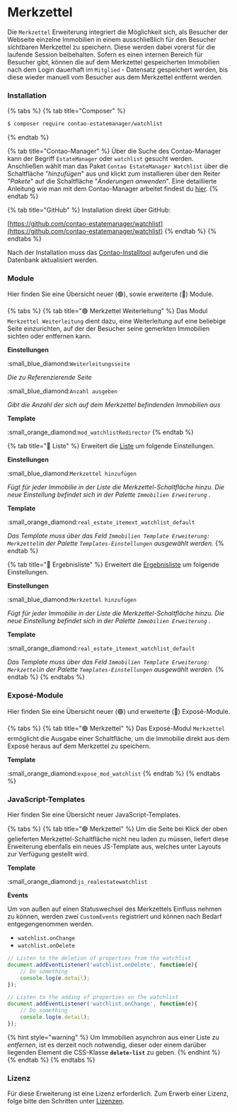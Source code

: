 # Merkzettel

Die `Merkzettel` Erweiterung integriert die Möglichkeit sich, als Besucher der Webseite einzelne Immobilien in einem ausschließlich für den Besucher sichtbaren Merkzettel zu speichern. Diese werden dabei vorerst für die laufende Session beibehalten. Sofern es einen internen Bereich für Besucher gibt, können die auf dem Merkzettel gespeicherten Immobilien nach dem Login dauerhaft im `Mitglied` - Datensatz gespeichert werden, bis diese wieder manuell vom Besucher aus dem Merkzettel entfernt werden.

### Installation

{% tabs %}
{% tab title="Composer" %}
```bash
$ composer require contao-estatemanager/watchlist
```
{% endtab %}

{% tab title="Contao-Manager" %}
Über die Suche des Contao-Manager kann der Begriff `EstateManager` oder `watchlist` gesucht werden. Anschließen wählt man das Paket `Contao EstateManager Watchlist` über die Schaltfläche "_hinzufügen_" aus und klickt zum installieren über den Reiter "_Pakete_" auf die Schaltfläche "_Änderungen anwenden_". Eine detaillierte Anleitung wie man mit dem Contao-Manager arbeitet findest du [hier](https://docs.contao.org/manual/de/installation/erweiterungen-installieren/).
{% endtab %}

{% tab title="GitHub" %}
Installation direkt über GitHub:

[https://github.com/contao-estatemanager/watchlist](https://github.com/contao-estatemanager/watchlist)
{% endtab %}
{% endtabs %}

Nach der Installation muss das [Contao-Installtool](https://docs.contao.org/manual/de/installation/contao-installtool/) aufgerufen und die Datenbank aktualisiert werden.&#x20;

### Module

Hier finden Sie eine Übersicht neuer (🟢), sowie erweiterte (🔵) Module.

{% tabs %}
{% tab title="🟢 Merkzettel Weiterleitung" %}
Das Modul `Merkzettel Weiterleitung` dient dazu, eine Weiterleitung auf eine beliebige Seite einzurichten, auf der der Besucher seine gemerkten Immobilien sichten oder entfernen kann.&#x20;

**Einstellungen**

:small\_blue\_diamond:`Weiterleitungsseite`

_Die zu Referenzierende Seite_

:small\_blue\_diamond:`Anzahl ausgeben`

_Gibt die Anzahl der sich auf dem Merkzettel befindenden Immobilien aus_

**Template**

:small\_orange\_diamond:`mod_watchlistRedirector`
{% endtab %}

{% tab title="🔵 Liste" %}
Erweitert die [Liste](../../installation-konfiguration/frontend-konfiguration/module/liste.md) um folgende Einstellungen.

**Einstellungen**

:small\_blue\_diamond:`Merkzettel hinzufügen`

_Fügt für jeder Immobilie in der Liste die Merkzettel-Schaltfläche hinzu. Die neue Einstellung befindet sich in der Palette `Immobilien Erweiterung` ._

**Template**

:small\_orange\_diamond:`real_estate_itemext_watchlist_default`

_Das Template muss über das Feld `Immobilien Template Erweiterung: Merkzettel`in der Palette `Templates-Einstellungen` ausgewählt werden._
{% endtab %}

{% tab title="🔵 Ergebnisliste" %}
Erweitert die [Ergebnisliste](../../installation-konfiguration/frontend-konfiguration/module/ergebnisliste.md) um folgende Einstellungen.

**Einstellungen**

:small\_blue\_diamond:`Merkzettel hinzufügen`

_Fügt für jeder Immobilie in der Liste die Merkzettel-Schaltfläche hinzu. Die neue Einstellung befindet sich in der Palette `Immobilien Erweiterung` ._

**Template**

:small\_orange\_diamond:`real_estate_itemext_watchlist_default`

_Das Template muss über das Feld `Immobilien Template Erweiterung: Merkzettel`in der Palette `Templates-Einstellungen` ausgewählt werden._
{% endtab %}
{% endtabs %}

### Exposé-Module

Hier finden Sie eine Übersicht neuer (🟢) und erweiterte (🔵) Exposé-Module.

{% tabs %}
{% tab title="🟢 Merkzettel" %}
Das Exposé-Modul `Merkzettel` ermöglicht die Ausgabe einer Schaltfläche, um die Immobilie direkt aus dem Exposé heraus auf dem Merkzettel zu speichern.

**Template**

:small\_orange\_diamond:`expose_mod_watchlist`
{% endtab %}
{% endtabs %}

### JavaScript-Templates

Hier finden Sie eine Übersicht neuer JavaScript-Templates.

{% tabs %}
{% tab title="🟢 Merkzettel" %}
Um die Seite bei Klick der oben gelieferten Merkzettel-Schaltfläche nicht neu laden zu müssen, liefert diese Erweiterung ebenfalls ein neues JS-Template aus, welches unter Layouts zur Verfügung gestellt wird.

**Template**

:small\_orange\_diamond:`js_realestatewatchlist`

**Events**

Um von außen auf einen Statuswechsel des Merkzettels Einfluss nehmen zu können, werden zwei `CustomEvents` registriert und können nach Bedarf entgegengenommen werden.

* `watchlist.onChange`
* `watchlist.onDelete`

```javascript
// Listen to the deletion of properties from the watchlist
document.addEventListener('watchlist.onDelete', function(e){
    // Do something
    console.log(e.detail);
});

// Listen to the adding of properties on the watchlist
document.addEventListener('watchlist.onChange', function(e){
    // Do something
    console.log(e.detail);
});
```

{% hint style="warning" %}
Um Immobilien asynchron aus einer Liste zu _entfernen_, ist es derzeit noch notwendig, dieser oder einem darüber liegenden Element die CSS-Klasse **`delete-list`** zu geben.
{% endhint %}
{% endtab %}
{% endtabs %}

### Lizenz

Für diese Erweiterung ist eine Lizenz erforderlich. Zum Erwerb einer Lizenz, folge bitte den Schritten unter [Lizenzen](../lizenzen.md).

